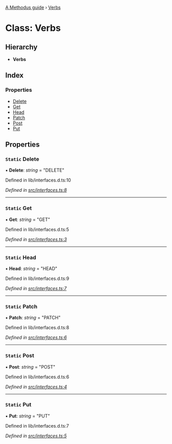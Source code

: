 [A Methodus guide](../README.md) › [Verbs](verbs.md)

# Class: Verbs

## Hierarchy

* **Verbs**

## Index

### Properties

* [Delete](verbs.md#static-delete)
* [Get](verbs.md#static-get)
* [Head](verbs.md#static-head)
* [Patch](verbs.md#static-patch)
* [Post](verbs.md#static-post)
* [Put](verbs.md#static-put)

## Properties

### `Static` Delete

▪ **Delete**: *string* = "DELETE"

Defined in lib/interfaces.d.ts:10

*Defined in [src/interfaces.ts:8](https://github.com/nodulusteam/methodus.dev/blob/3099105/modules/platform/platform-rest/src/interfaces.ts#L8)*

___

### `Static` Get

▪ **Get**: *string* = "GET"

Defined in lib/interfaces.d.ts:5

*Defined in [src/interfaces.ts:3](https://github.com/nodulusteam/methodus.dev/blob/3099105/modules/platform/platform-rest/src/interfaces.ts#L3)*

___

### `Static` Head

▪ **Head**: *string* = "HEAD"

Defined in lib/interfaces.d.ts:9

*Defined in [src/interfaces.ts:7](https://github.com/nodulusteam/methodus.dev/blob/3099105/modules/platform/platform-rest/src/interfaces.ts#L7)*

___

### `Static` Patch

▪ **Patch**: *string* = "PATCH"

Defined in lib/interfaces.d.ts:8

*Defined in [src/interfaces.ts:6](https://github.com/nodulusteam/methodus.dev/blob/3099105/modules/platform/platform-rest/src/interfaces.ts#L6)*

___

### `Static` Post

▪ **Post**: *string* = "POST"

Defined in lib/interfaces.d.ts:6

*Defined in [src/interfaces.ts:4](https://github.com/nodulusteam/methodus.dev/blob/3099105/modules/platform/platform-rest/src/interfaces.ts#L4)*

___

### `Static` Put

▪ **Put**: *string* = "PUT"

Defined in lib/interfaces.d.ts:7

*Defined in [src/interfaces.ts:5](https://github.com/nodulusteam/methodus.dev/blob/3099105/modules/platform/platform-rest/src/interfaces.ts#L5)*
